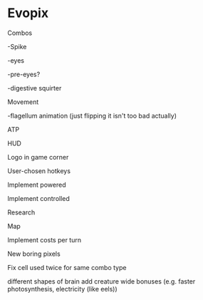 # Evopix
Combos

-Spike

-eyes

-pre-eyes?

-digestive squirter
  

Movement

-flagellum animation (just flipping it isn't too bad actually)
  
ATP

HUD

Logo in game corner

User-chosen hotkeys

Implement powered

Implement controlled

Research

Map

Implement costs per turn

New boring pixels

Fix cell used twice for same combo type

different shapes of brain add creature wide bonuses (e.g. faster photosynthesis, electricity (like eels))
